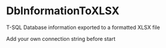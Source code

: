 # DbInformationToXLSX
T-SQL Database information exported to a formatted XLSX file

Add your own connection string before start